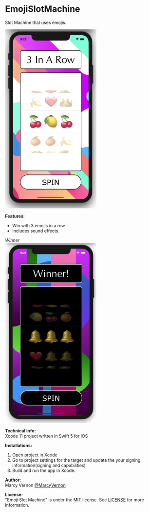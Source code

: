 # EmojiSlotMachine
Slot Machine that uses emojis.

<img src="GitHub-Images/3InARow.png" width="300">

**Features:** 
- Win with 3 emojis in a row.
- Includes sound effects.

*Winner* \
<img src="GitHub-Images/Winner.png" width="300">

**Technical Info:** \
Xcode 11 project written in Swift 5 for iOS

**Installations:**
1. Open project in Xcode
2. Go to project settings for the target and update the your signing information(signing and capabilities)
3. Build and run the app in Xcode. 

**Author:** \
Marcy Vernon [@MarcyVernon](https://twitter.com/MarcyVernon)

**License:** \
"Emoji Slot Machine" is under the MIT license. See [LICENSE](/LICENSE) for more information.

